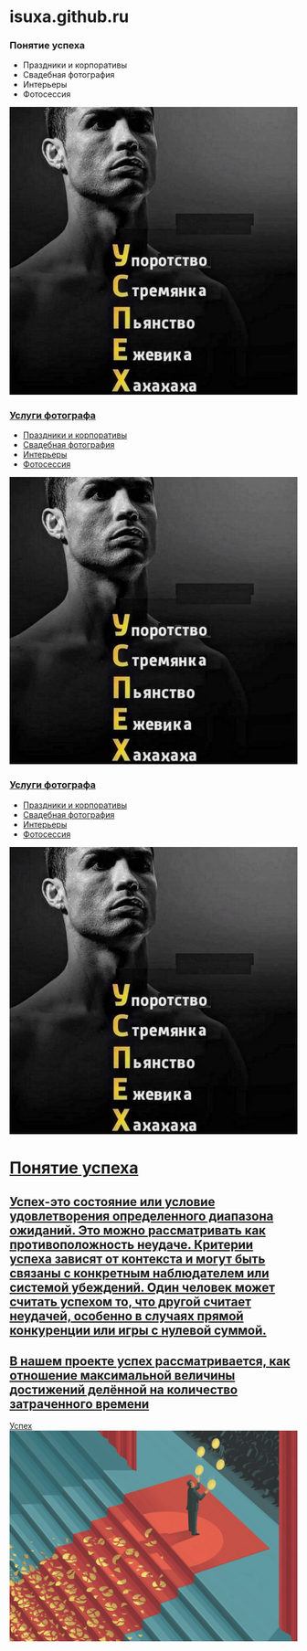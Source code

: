 # isuxa.github.ru
<html>
<head>
<title>Успех</title>
<link rel="stylesheet" href="css успеха.css">
</head>
<div class="portfolio-item-inner">
<div class="portfolio-heading">
<h3>Понятие успеха</h3>
</div>
<ul>
<li>Праздники и корпоративы</li>
<li>Свадебная фотография</li>
<li>Интерьеры</li>
<li>Фотосессия</li>
</ul>
</div>
</a>
</div>
</div>
<div class="portfolio-item">
<div class="portfolio-item-wrap">
<a href="">
<img src="успех!.jpg">
<div class="portfolio-item-inner">
<div class="portfolio-heading">
<h3>Услуги фотографа</h3>
</div>
<ul>
<li>Праздники и корпоративы</li>
<li>Свадебная фотография</li>
<li>Интерьеры</li>
<li>Фотосессия</li>
</ul>
</div>
</a>
</div>
</div>
<div class="portfolio-item">
<div class="portfolio-item-wrap">
<a href="">
<img src="успех!.jpg">
<div class="portfolio-item-inner">
<div class="portfolio-heading">
<h3>Услуги фотографа</h3>
</div>
<ul>
<li>Праздники и корпоративы</li>
<li>Свадебная фотография</li>
<li>Интерьеры</li>
<li>Фотосессия</li>
</ul>
</div>
</a>
</div>
</div>
</div>
<div class="portfolio-wrap">
<div class="portfolio-item">
<div class="portfolio-item-wrap">
<a href="">
<img src="успех!.jpg">
<h1>Понятие успеха</h1>
<p><h2>Успех-это состояние или условие удовлетворения определенного диапазона ожиданий. Это можно рассматривать как противоположность неудаче. Критерии успеха зависят от контекста и могут быть связаны с конкретным наблюдателем или системой убеждений. Один человек может считать успехом то, что другой считает неудачей, особенно в случаях прямой конкуренции или игры с нулевой суммой.</h2></p>
<p><h2>В нашем проекте успех рассматривается, как отношение максимальной величины достижений делённой на количество затраченного времени</h2></p>
<a href="https://ru.wikipedia.org/wiki">Успех</a>
<img src="успех.jpg" alt="" class="image-border"/>
</html>
